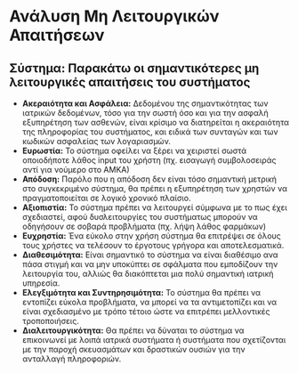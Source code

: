 # Ανάλυση Μη Λειτουργικών Απαιτήσεων
## Σύστημα: Παρακάτω οι σημαντικότερες μη λειτουργικές απαιτήσεις του συστήματος
* **Ακεραιότητα και Ασφάλεια:** Δεδομένου της σημαντικότητας των ιατρικών δεδομένων, τόσο για την σωστή όσο και για την ασφαλή εξυπηρέτηση των ασθενών, είναι κρίσιμο να διατηρείται η ακεραιότητα της πληροφορίας του συστήματος, και ειδικά των συνταγών και των κωδικών ασφαλείας των λογαριασμών.
* **Ευρωστία:** Το σύστημα οφείλει να ξέρει να χειριστεί σωστά οποιοδήποτε λάθος input του χρήστη (πχ. εισαγωγή συμβολοσειράς αντί για νούμερο στο ΑΜΚΑ)
* **Απόδοση:** Παρόλο που η απόδοση δεν είναι τόσο σημαντική μετρική στο συγκεκριμένο σύστημα, θα πρέπει η εξυπηρέτηση των χρηστών να πραγματοποιείται σε λογικό χρονικό πλαίσιο.
* **Αξιοπιστία:** Το σύστημα πρέπει να λειτουργεί σύμφωνα με το πως έχει σχεδιαστεί, αφού δυσλειτουργίες του συστήματως μπορούν να οδηγήσουν σε σοβαρά προβλήματα (πχ. λήψη λάθος φαρμάκων)
* **Ευχρηστία:** Ένα εύκολο στην χρήση σύστημα θα επιτρέψει σε όλους τους χρήστες να τελέσουν το έργοτους γρήγορα και αποτελεσματικά.
* **Διαθεσιμότητα:** Είναι σημαντικό το σύστημα να είναι διαθέσιμο ανα πάσα στιγμή και να μην υποκύπτει σε σφάλματα που εμποδίζουν την λειτουργία του, αλλιώς θα διακόπτεται μια πολύ σημαντική ιατρική υπηρεσία. 
* **Ελεγξιμότητα και Συντηρησιμότητα:** Το σύστημα θα πρέπει να εντοπίζει εύκολα προβλήματα, να μπορεί να τα αντιμετοπίζει και να είναι σχεδιασμένο με τρόπο τέτοιο ώστε να επιτρέπει μελλοντικές τροποποιήσεις. 
* **Διαλειτουργικότητα:** Θα πρέπει να δύναται το σύστημα να επικοινωνεί με λοιπά ιατρικά συστήματα ή συστήματα που σχετίζονται με την παροχή σκευασμάτων και δραστικών ουσιών για την ανταλλαγή πληροφοριών.
